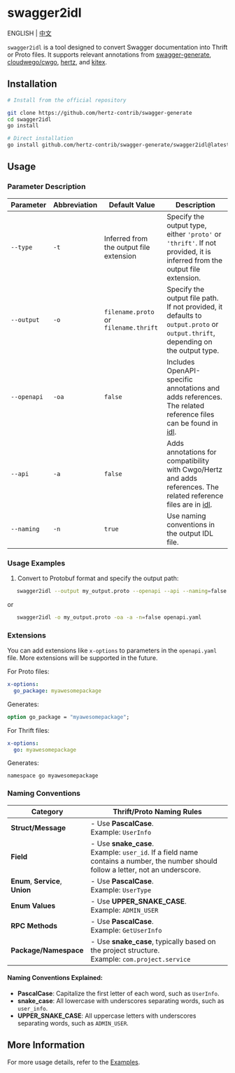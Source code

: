 # swagger2idl

ENGLISH | [中文](README_CN.md)

`swagger2idl` is a tool designed to convert Swagger documentation into Thrift or Proto files. It supports relevant annotations from [swagger-generate](https://github.com/hertz-contrib/swagger-generate), [cloudwego/cwgo](https://github.com/cloudwego/cwgo), [hertz](https://github.com/cloudwego/hertz), and [kitex](https://github.com/cloudwego/kitex).

## Installation

```sh
# Install from the official repository

git clone https://github.com/hertz-contrib/swagger-generate
cd swagger2idl
go install

# Direct installation
go install github.com/hertz-contrib/swagger-generate/swagger2idl@latest
```

## Usage

### Parameter Description

| Parameter       | Abbreviation | Default Value                  | Description                                                                                                        |
|-----------------|--------------|--------------------------------|--------------------------------------------------------------------------------------------------------------------|
| `--type`        | `-t`         | Inferred from the output file extension | Specify the output type, either `'proto'` or `'thrift'`. If not provided, it is inferred from the output file extension. |
| `--output`      | `-o`         | `filename.proto` or `filename.thrift` | Specify the output file path. If not provided, it defaults to `output.proto` or `output.thrift`, depending on the output type. |
| `--openapi`     | `-oa`        | `false`                        | Includes OpenAPI-specific annotations and adds references. The related reference files can be found in [idl](https://github.com/hertz-contrib/swagger-generate/idl). |
| `--api`         | `-a`         | `false`                        | Adds annotations for compatibility with Cwgo/Hertz and adds references. The related reference files are in [idl](https://github.com/hertz-contrib/swagger-generate/idl). |
| `--naming`      | `-n`         | `true`                         | Use naming conventions in the output IDL file.                                                                     |

### Usage Examples

1. Convert to Protobuf format and specify the output path:
```bash
   swagger2idl --output my_output.proto --openapi --api --naming=false openapi.yaml
```
or
```bash
   swagger2idl -o my_output.proto -oa -a -n=false openapi.yaml
```

### Extensions
You can add extensions like `x-options` to parameters in the `openapi.yaml` file. More extensions will be supported in the future.

For Proto files:
```yaml
x-options:
  go_package: myawesomepackage
```
Generates:
```protobuf
option go_package = "myawesomepackage";
```

For Thrift files:
```yaml
x-options:
  go: myawesomepackage
```
Generates:
```thrift
namespace go myawesomepackage
```

### Naming Conventions

| **Category**                       | **Thrift/Proto Naming Rules**                                                  |
|------------------------------------|-------------------------------------------------------------------------------|
| **Struct/Message**                 | - Use **PascalCase**. <br> Example: `UserInfo`                                |
| **Field**                          | - Use **snake_case**. <br> Example: `user_id`. If a field name contains a number, the number should follow a letter, not an underscore. |
| **Enum**, **Service**, **Union**   | - Use **PascalCase**. <br> Example: `UserType`                                |
| **Enum Values**                    | - Use **UPPER_SNAKE_CASE**. <br> Example: `ADMIN_USER`                        |
| **RPC Methods**                    | - Use **PascalCase**. <br> Example: `GetUserInfo`                             |
| **Package/Namespace**              | - Use **snake_case**, typically based on the project structure. <br> Example: `com.project.service` |

#### Naming Conventions Explained:
- **PascalCase**: Capitalize the first letter of each word, such as `UserInfo`.
- **snake_case**: All lowercase with underscores separating words, such as `user_info`.
- **UPPER_SNAKE_CASE**: All uppercase letters with underscores separating words, such as `ADMIN_USER`.

## More Information

For more usage details, refer to the [Examples](example).